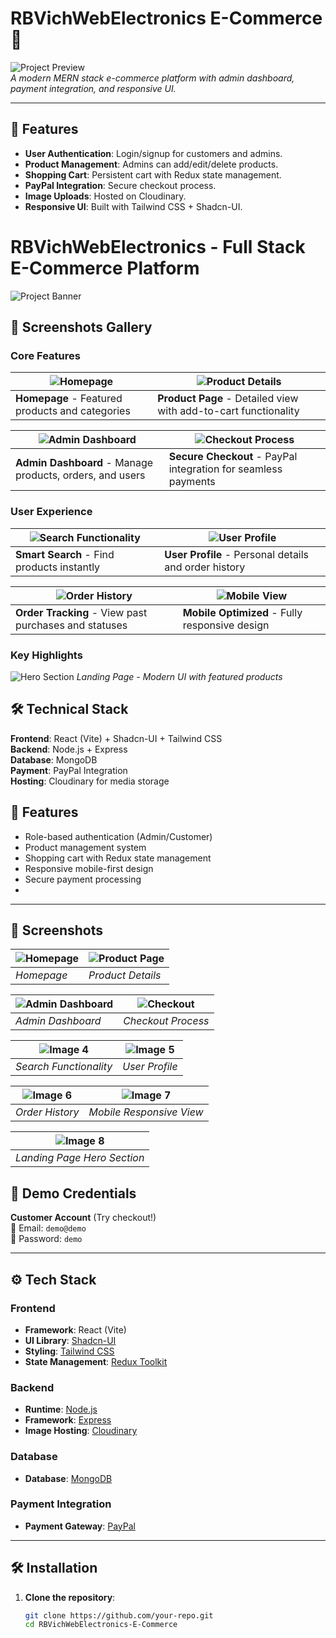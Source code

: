 # RBVichWebElectronics E-Commerce 🛒

![Project Preview](https://github.com/user-attachments/assets/050a3ab8-7f37-4e8a-a91a-b8239d6fbe04)  
*A modern MERN stack e-commerce platform with admin dashboard, payment integration, and responsive UI.*

---

## 🚀 Features
- **User Authentication**: Login/signup for customers and admins.
- **Product Management**: Admins can add/edit/delete products.
- **Shopping Cart**: Persistent cart with Redux state management.
- **PayPal Integration**: Secure checkout process.
- **Image Uploads**: Hosted on Cloudinary.
- **Responsive UI**: Built with Tailwind CSS + Shadcn-UI.


# RBVichWebElectronics - Full Stack E-Commerce Platform

![Project Banner](https://github.com/user-attachments/assets/050a3ab8-7f37-4e8a-a91a-b8239d6fbe04)

## 📸 Screenshots Gallery

### Core Features
| ![Homepage](https://github.com/user-attachments/assets/e8c2ff17-72b8-426a-a111-04b0c1bb86c2) | ![Product Details](https://github.com/user-attachments/assets/56e1903d-9196-4af4-9519-453ebbd0999c) |
|---------------------------------------------------------------------------------------------|---------------------------------------------------------------------------------------------------|
| **Homepage** - Featured products and categories                                             | **Product Page** - Detailed view with add-to-cart functionality                                  |

| ![Admin Dashboard](https://github.com/user-attachments/assets/295ea4df-61b1-4c3a-be2a-f5c136053397) | ![Checkout Process](https://github.com/user-attachments/assets/a4c01de4-132b-4e5c-98a4-555da22f5ee5) |
|-----------------------------------------------------------------------------------------------------|---------------------------------------------------------------------------------------------------|
| **Admin Dashboard** - Manage products, orders, and users                                           | **Secure Checkout** - PayPal integration for seamless payments                                   |

### User Experience
| ![Search Functionality](https://github.com/user-attachments/assets/72dedbf9-d8ae-48c6-b071-ef3a4a8c6d2f) | ![User Profile](https://github.com/user-attachments/assets/4475cdb6-4d35-4d14-9883-169e92f7dcc6) |
|---------------------------------------------------------------------------------------------------------|-------------------------------------------------------------------------------------------------|
| **Smart Search** - Find products instantly                                                              | **User Profile** - Personal details and order history                                           |

| ![Order History](https://github.com/user-attachments/assets/90c2f046-27dd-4c61-a537-2ba4f570af8f) | ![Mobile View](https://github.com/user-attachments/assets/88391fc8-d1c6-43ae-901d-e83acfd8d9e9) |
|---------------------------------------------------------------------------------------------------|-------------------------------------------------------------------------------------------------|
| **Order Tracking** - View past purchases and statuses                                               | **Mobile Optimized** - Fully responsive design                                                  |

### Key Highlights
![Hero Section](https://github.com/user-attachments/assets/050a3ab8-7f37-4e8a-a91a-b8239d6fbe04)
*Landing Page - Modern UI with featured products*

## 🛠️ Technical Stack
**Frontend**: React (Vite) + Shadcn-UI + Tailwind CSS  
**Backend**: Node.js + Express  
**Database**: MongoDB  
**Payment**: PayPal Integration  
**Hosting**: Cloudinary for media storage  

## 🌟 Features
- Role-based authentication (Admin/Customer)
- Product management system
- Shopping cart with Redux state management
- Responsive mobile-first design
- Secure payment processing
- 
---

## 📸 Screenshots

| ![Homepage](https://github.com/user-attachments/assets/e8c2ff17-72b8-426a-a111-04b0c1bb86c2) | ![Product Page](https://github.com/user-attachments/assets/56e1903d-9196-4af4-9519-453ebbd0999c) |
|----------------------------------------------------------------------------------------------|--------------------------------------------------------------------------------------------------|
| *Homepage*                                                                                   | *Product Details*                                                                                |

| ![Admin Dashboard](https://github.com/user-attachments/assets/295ea4df-61b1-4c3a-be2a-f5c136053397) | ![Checkout](https://github.com/user-attachments/assets/a4c01de4-132b-4e5c-98a4-555da22f5ee5) |
|----------------------------------------------------------------------------------------------------|---------------------------------------------------------------------------------------------|
| *Admin Dashboard*                                                                                  | *Checkout Process*                                                                            |

| ![Image 4](https://github.com/user-attachments/assets/72dedbf9-d8ae-48c6-b071-ef3a4a8c6d2f) | ![Image 5](https://github.com/user-attachments/assets/4475cdb6-4d35-4d14-9883-169e92f7dcc6) |
|--------------------------------------------------------------------------------------------|--------------------------------------------------------------------------------------------|
| *Search Functionality*                                                                      | *User Profile*                                                                             |

| ![Image 6](https://github.com/user-attachments/assets/90c2f046-27dd-4c61-a537-2ba4f570af8f) | ![Image 7](https://github.com/user-attachments/assets/88391fc8-d1c6-43ae-901d-e83acfd8d9e9) |
|--------------------------------------------------------------------------------------------|--------------------------------------------------------------------------------------------|
| *Order History*                                                                             | *Mobile Responsive View*                                                                   |

| ![Image 8](https://github.com/user-attachments/assets/050a3ab8-7f37-4e8a-a91a-b8239d6fbe04) |
|--------------------------------------------------------------------------------------------|
| *Landing Page Hero Section*                                                                 |
## 🔐 Demo Credentials
**Customer Account** (Try checkout!)  
📧 Email: `demo@demo`  
🔑 Password: `demo`  

---

## ⚙️ Tech Stack
### Frontend
- **Framework**: React (Vite)
- **UI Library**: [Shadcn-UI](https://ui.shadcn.com/)
- **Styling**: [Tailwind CSS](https://tailwindcss.com/)
- **State Management**: [Redux Toolkit](https://redux-toolkit.js.org/)

### Backend
- **Runtime**: [Node.js](https://nodejs.org/)
- **Framework**: [Express](https://expressjs.com/)
- **Image Hosting**: [Cloudinary](https://cloudinary.com/)

### Database
- **Database**: [MongoDB](https://www.mongodb.com/)

### Payment Integration
- **Payment Gateway**: [PayPal](https://developer.paypal.com/)

---

## 🛠️ Installation
1. **Clone the repository**:
   ```bash
   git clone https://github.com/your-repo.git
   cd RBVichWebElectronics-E-Commerce
